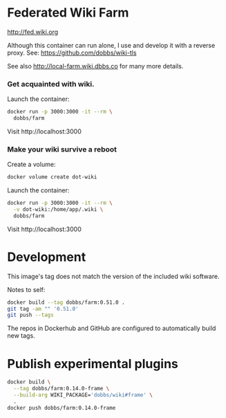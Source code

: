 # Federated Wiki Farm

http://fed.wiki.org

Although this container can run alone, I use and develop it with
a reverse proxy.  See: https://github.com/dobbs/wiki-tls

See also http://local-farm.wiki.dbbs.co for many more details.

### Get acquainted with wiki.

Launch the container:
``` bash
docker run -p 3000:3000 -it --rm \
  dobbs/farm
```

Visit http://localhost:3000

### Make your wiki survive a reboot

Create a volume:

``` bash
docker volume create dot-wiki
```

Launch the container:
``` bash
docker run -p 3000:3000 -it --rm \
  -v dot-wiki:/home/app/.wiki \
  dobbs/farm
```

Visit http://localhost:3000

# Development

This image's tag does not match the version of the included wiki software.

Notes to self:

``` bash
docker build --tag dobbs/farm:0.51.0 .
git tag -am "" '0.51.0'
git push --tags
```

The repos in Dockerhub and GitHub are configured to automatically build new tags.

# Publish experimental plugins

``` bash
docker build \
  --tag dobbs/farm:0.14.0-frame \
  --build-arg WIKI_PACKAGE='dobbs/wiki#frame' \
  .
docker push dobbs/farm:0.14.0-frame
```
